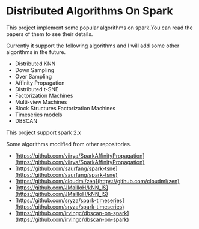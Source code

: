 # Distributed Algorithms On Spark

This project implement some popular algorithms on spark.You can read the papers of them to see their details.

Currently it support the following algorithms and I will add some other algorithms in the future.

- Distributed KNN
- Down Sampling
- Over Sampling
- Affinity Propagation
- Distributed t-SNE
- Factorization Machines
- Multi-view Machines
- Block Structures Factorization Machines
- Timeseries models
- DBSCAN


This project support spark 2.x

Some algorithms modified from other repositories.

- [https://github.com/viirya/SparkAffinityPropagation](https://github.com/viirya/SparkAffinityPropagation)
- [https://github.com/saurfang/spark-tsne](https://github.com/saurfang/spark-tsne)
- [https://github.com/cloudml/zen](https://github.com/cloudml/zen)
- [https://github.com/JMailloH/kNN_IS](https://github.com/JMailloH/kNN_IS)
- [https://github.com/sryza/spark-timeseries](https://github.com/sryza/spark-timeseries)
- [https://github.com/irvingc/dbscan-on-spark](https://github.com/irvingc/dbscan-on-spark)